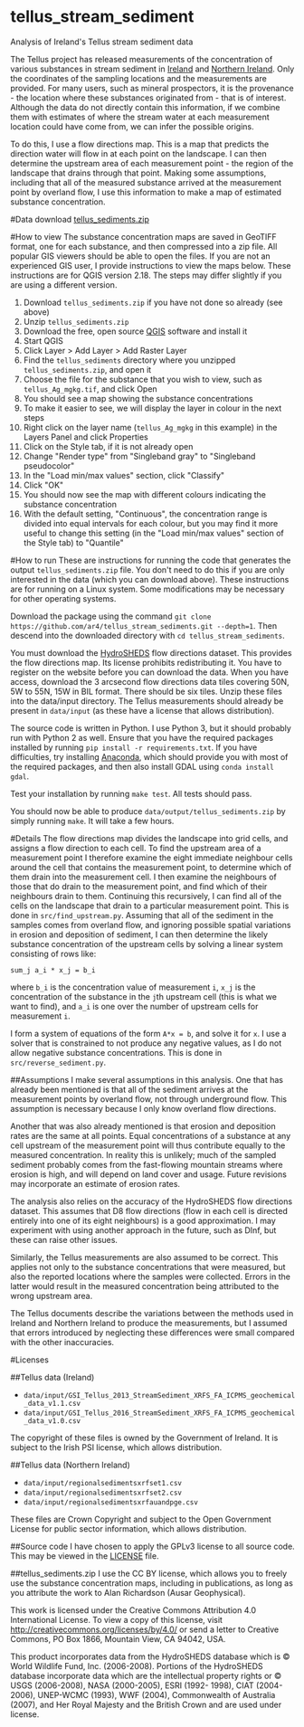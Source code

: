 # tellus_stream_sediment
Analysis of Ireland's Tellus stream sediment data

The Tellus project has released measurements of the concentration of various substances in stream sediment in [Ireland](http://www.tellus.ie/data) and [Northern Ireland](https://www.opendatani.gov.uk/dataset/gsni-tellus-regional-stream-waters-anion-and-npoc-by-ion-chromatography). Only the coordinates of the sampling locations and the measurements are provided. For many users, such as mineral prospectors, it is the provenance - the location where these substances originated from - that is of interest. Although the data do not directly contain this information, if we combine them with estimates of where the stream water at each measurement location could have come from, we can infer the possible origins.

To do this, I use a flow directions map. This is a map that predicts the direction water will flow in at each point on the landscape. I can then determine the upstream area of each measurement point - the region of the landscape that drains through that point. Making some assumptions, including that all of the measured substance arrived at the measurement point by overland flow, I use this information to make a map of estimated substance concentration.

#Data download
[tellus_sediments.zip](https://drive.google.com/uc?export=download&confirm=mkfd&id=0B22sULzRxoQfMWlyM3d0SW94WDA)

#How to view
The substance concentration maps are saved in GeoTIFF format, one for each substance, and then compressed into a zip file. All popular GIS viewers should be able to open the files. If you are not an experienced GIS user, I provide instructions to view the maps below. These instructions are for QGIS version 2.18. The steps may differ slightly if you are using a different version.

1. Download `tellus_sediments.zip` if you have not done so already (see above)
2. Unzip `tellus_sediments.zip`
3. Download the free, open source [QGIS](https://www.qgis.org) software and install it
4. Start QGIS
5. Click Layer > Add Layer > Add Raster Layer
6. Find the `tellus_sediments` directory where you unzipped `tellus_sediments.zip`, and open it
7. Choose the file for the substance that you wish to view, such as `tellus_Ag_mgkg.tif`, and click Open
8. You should see a map showing the substance concentrations
9. To make it easier to see, we will display the layer in colour in the next steps
10. Right click on the layer name (`tellus_Ag_mgkg` in this example) in the Layers Panel and click Properties
11. Click on the Style tab, if it is not already open
12. Change "Render type" from "Singleband gray" to "Singleband pseudocolor"
13. In the "Load min/max values" section, click "Classify"
14. Click "OK"
15. You should now see the map with different colours indicating the substance concentration
16. With the default setting, "Continuous", the concentration range is divided into equal intervals for each colour, but you may find it more useful to change this setting (in the "Load min/max values" section of the Style tab) to "Quantile"

#How to run
These are instructions for running the code that generates the output `tellus_sediments.zip` file. You don't need to do this if you are only interested in the data (which you can download above). These instructions are for running on a Linux system. Some modifications may be necessary for other operating systems.

Download the package using the command `git clone https://github.com/ar4/tellus_stream_sediments.git --depth=1`. Then descend into the downloaded directory with `cd tellus_stream_sediments`.

You must download the [HydroSHEDS](http://www.hydrosheds.org) flow directions dataset. This provides the flow directions map. Its license prohibits redistributing it. You have to register on the website before you can download the data. When you have access, download the 3 arcsecond flow directions data tiles covering 50N, 5W to 55N, 15W in BIL format. There should be six tiles. Unzip these files into the data/input directory. The Tellus measurements should already be present in `data/input` (as these have a license that allows distribution).

The source code is written in Python. I use Python 3, but it should probably run with Python 2 as well. Ensure that you have the required packages installed by running `pip install -r requirements.txt`. If you have difficulties, try installing [Anaconda](https://www.continuum.io/downloads), which should provide you with most of the required packages, and then also install GDAL using `conda install gdal`.

Test your installation by running `make test`. All tests should pass.

You should now be able to produce `data/output/tellus_sediments.zip` by simply running `make`. It will take a few hours.

#Details
The flow directions map divides the landscape into grid cells, and assigns a flow direction to each cell. To find the upstream area of a measurement point I therefore examine the eight immediate neighbour cells around the cell that contains the measurement point, to determine which of them drain into the measurement cell. I then examine the neighbours of those that do drain to the measurement point, and find which of their neighbours drain to them. Continuing this recursively, I can find all of the cells on the landscape that drain to a particular measurement point. This is done in `src/find_upstream.py`. Assuming that all of the sediment in the samples comes from overland flow, and ignoring possible spatial variations in erosion and deposition of sediment, I can then determine the likely substance concentration of the upstream cells by solving a linear system consisting of rows like:

`sum_j a_i * x_j = b_i`

where `b_i` is the concentration value of measurement `i`, `x_j` is the concentration of the substance in the `j`th upstream  cell (this is what we want to find), and `a_i` is one over the number of upstream cells for measurement `i`.

I form a system of equations of the form `A*x = b`, and solve it for `x`. I use a solver that is constrained to not produce any negative values, as I do not allow negative substance concentrations. This is done in `src/reverse_sediment.py`.

##Assumptions
I make several assumptions in this analysis. One that has already been mentioned is that all of the sediment arrives at the measurement points by overland flow, not through underground flow. This assumption is necessary because I only know overland flow directions.

Another that was also already mentioned is that erosion and deposition rates are the same at all points. Equal concentrations of a substance at any cell upstream of the measurement point will thus contribute equally to the measured concentration. In reality this is unlikely; much of the sampled sediment probably comes from the fast-flowing mountain streams where erosion is high, and will depend on land cover and usage. Future revisions may incorporate an estimate of erosion rates.

The analysis also relies on the accuracy of the HydroSHEDS flow directions dataset. This assumes that D8 flow directions (flow in each cell is directed entirely into one of its eight neighbours) is a good approximation. I may experiment with using another approach in the future, such as DInf, but these can raise other issues.

Similarly, the Tellus measurements are also assumed to be correct. This applies not only to the substance concentrations that were measured, but also the reported locations where the samples were collected. Errors in the latter would result in the measured concentration being attributed to the wrong upstream area.

The Tellus documents describe the variations between the methods used in Ireland and Northern Ireland to produce the measurements, but I assumed that errors introduced by neglecting these differences were small compared with the other inaccuracies.

#Licenses

##Tellus data (Ireland)
* `data/input/GSI_Tellus_2013_StreamSediment_XRFS_FA_ICPMS_geochemical_data_v1.1.csv`
* `data/input/GSI_Tellus_2016_StreamSediment_XRFS_FA_ICPMS_geochemical_data_v1.0.csv`

The copyright of these files is owned by the Government of Ireland. It is subject to the Irish PSI license, which allows distribution.

##Tellus data (Northern Ireland)
* `data/input/regionalsedimentsxrfset1.csv`
* `data/input/regionalsedimentsxrfset2.csv`
* `data/input/regionalsedimentsxrfauandpge.csv`

These files are Crown Copyright and subject to the Open Government License for public sector information, which allows distribution. 

##Source code
I have chosen to apply the GPLv3 license to all source code. This may be viewed in the [LICENSE](https://www.github.com/ar4/tellus_stream_sediment/blob/master/LICENSE) file.

##tellus_sediments.zip
I use the CC BY license, which allows you to freely use the substance concentration maps, including in publications, as long as you attribute the work to Alan Richardson (Ausar Geophysical).

This work is licensed under the Creative Commons Attribution 4.0 International License. To view a copy of this license, visit http://creativecommons.org/licenses/by/4.0/ or send a letter to Creative Commons, PO Box 1866, Mountain View, CA 94042, USA.

This product incorporates data from the HydroSHEDS database which is © World Wildlife
Fund, Inc. (2006-2008). Portions of the HydroSHEDS database incorporate data which are
the intellectual property rights or © USGS (2006-2008), NASA (2000-2005), ESRI (1992-
1998), CIAT (2004-2006), UNEP-WCMC (1993), WWF (2004), Commonwealth of Australia
(2007), and Her Royal Majesty and the British Crown and are used under license.

